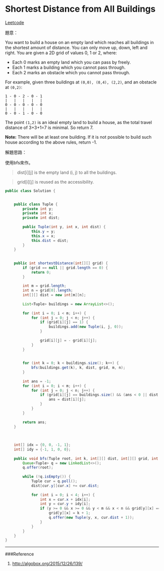# Shortest Distance from All Buildings

[Leetcode](https://leetcode.com/problems/shortest-distance-from-all-buildings/)


題意：

You want to build a house on an empty land which reaches all buildings in the shortest amount of distance. You can only move up, down, left and right. You are given a 2D grid of values 0, 1 or 2, where:

- Each 0 marks an empty land which you can pass by freely.
- Each 1 marks a building which you cannot pass through.
- Each 2 marks an obstacle which you cannot pass through.

For example, given three buildings at ```(0,0), (0,4), (2,2)```, and an obstacle at ```(0,2)```:
```
1 - 0 - 2 - 0 - 1
|   |   |   |   |
0 - 0 - 0 - 0 - 0
|   |   |   |   |
0 - 0 - 1 - 0 - 0
```
The point ```(1,2)``` is an ideal empty land to build a house, as the total travel distance of 3+3+1=7 is minimal. So return 7.

**Note:**
There will be at least one building. If it is not possible to build such house according to the above rules, return -1.


解題思路：

使用bfs來作。

>dist[i][j] is the empty land (i, j) to all the buildings.

>grid[i][j] is reused as the accessibility.

```java
public class Solution {
    

    public class Tuple {
        private int y;
        private int x;
        private int dist;
        
        public Tuple(int y, int x, int dist) {
            this.y = y;
            this.x = x;
            this.dist = dist;
        }
    }
    
    
    public int shortestDistance(int[][] grid) {
        if (grid == null || grid.length == 0) {
            return 0;
        }   
        
        int m = grid.length; 
        int n = grid[0].length;
        int[][] dist = new int[m][n];
        
        List<Tuple> buildings = new ArrayList<>();
        
        for (int i = 0; i < m; i++) {
            for (int j = 0; j < n; j++) {
                if (grid[i][j] == 1) {
                    buildings.add(new Tuple(i, j, 0));
                }
                
                grid[i][j] = - grid[i][j];
            }
        }
        
        
        for (int k = 0; k < buildings.size(); k++) {
            bfs(buildings.get(k), k, dist, grid, m, n);
        }
        
        int ans = -1;
        for (int i = 0; i < m; i++) {
            for (int j = 0; j < n; j++) {
                if (grid[i][j] == buildings.size() && (ans < 0 || dist[i][j] < ans)) {
                    ans = dist[i][j];
                }
            }
        }
        
        return ans;
    }
    
    
    
    int[] idx = {0, 0, -1, 1};
    int[] idy = {-1, 1, 0, 0};
    
    public void bfs(Tuple root, int k, int[][] dist, int[][] grid, int m, int n) {
        Queue<Tuple> q = new LinkedList<>();
        q.offer(root);
        
        while (!q.isEmpty()) {
            Tuple cur = q.poll();
            dist[cur.y][cur.x] += cur.dist;
            
            for (int i = 0; i < 4; i++) {
                int x = cur.x + idx[i];
                int y = cur.y + idy[i];
                if (y >= 0 && x >= 0 && y < m && x < n && grid[y][x] == k) {
                    grid[y][x] = k + 1;
                    q.offer(new Tuple(y, x, cur.dist + 1));
                }
            }
        }
    }
}
```

---
###Reference
1. http://algobox.org/2015/12/26/139/